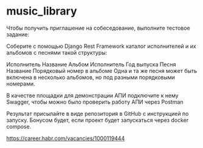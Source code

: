 # music_library

Чтобы получить приглашение на собеседование, выполните тестовое задание:

Соберите с помощью Django Rest Framework каталог исполнителей и их альбомов с песнями такой структуры:

Исполнитель
Название
Альбом
Исполнитель
Год выпуска
Песня
Название
Порядковый номер в альбоме
Одна и та же песня может быть включена в несколько альбомов, но под разными порядковыми номерами.

В качестве площадки для демонстрации АПИ подключите к нему Swagger, чтобы можно было проверить работу АПИ через Postman

Результат присылайте в виде репозитория в GitHub с инструкцией по запуску. Бонусом будет, если проект будет запускаться через docker compose.

https://career.habr.com/vacancies/1000119444
